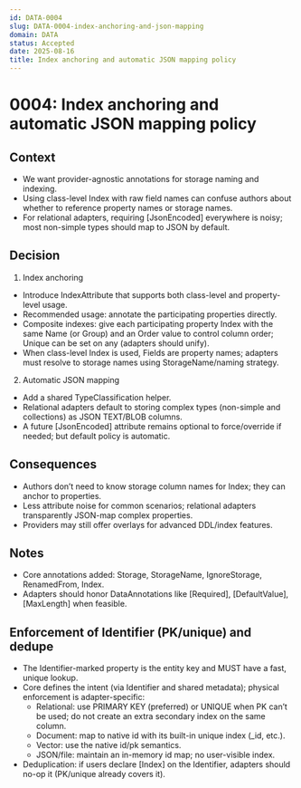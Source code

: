 ```yaml
---
id: DATA-0004
slug: DATA-0004-index-anchoring-and-json-mapping
domain: DATA
status: Accepted
date: 2025-08-16
title: Index anchoring and automatic JSON mapping policy
---
```

 
# 0004: Index anchoring and automatic JSON mapping policy
 

## Context

- We want provider-agnostic annotations for storage naming and indexing.
- Using class-level Index with raw field names can confuse authors about whether to reference property names or storage names.
- For relational adapters, requiring [JsonEncoded] everywhere is noisy; most non-simple types should map to JSON by default.

## Decision

1) Index anchoring

- Introduce IndexAttribute that supports both class-level and property-level usage.
- Recommended usage: annotate the participating properties directly.
- Composite indexes: give each participating property Index with the same Name (or Group) and an Order value to control column order; Unique can be set on any (adapters should unify).
- When class-level Index is used, Fields are property names; adapters must resolve to storage names using StorageName/naming strategy.

2) Automatic JSON mapping

- Add a shared TypeClassification helper.
- Relational adapters default to storing complex types (non-simple and collections) as JSON TEXT/BLOB columns.
- A future [JsonEncoded] attribute remains optional to force/override if needed; but default policy is automatic.

## Consequences

- Authors don’t need to know storage column names for Index; they can anchor to properties.
- Less attribute noise for common scenarios; relational adapters transparently JSON-map complex properties.
- Providers may still offer overlays for advanced DDL/index features.

## Notes

- Core annotations added: Storage, StorageName, IgnoreStorage, RenamedFrom, Index.
- Adapters should honor DataAnnotations like [Required], [DefaultValue], [MaxLength] when feasible.

## Enforcement of Identifier (PK/unique) and dedupe

- The Identifier-marked property is the entity key and MUST have a fast, unique lookup.
- Core defines the intent (via Identifier and shared metadata); physical enforcement is adapter-specific:
	- Relational: use PRIMARY KEY (preferred) or UNIQUE when PK can’t be used; do not create an extra secondary index on the same column.
	- Document: map to native id with its built-in unique index (_id, etc.).
	- Vector: use the native id/pk semantics.
	- JSON/file: maintain an in-memory id map; no user-visible index.
- Deduplication: if users declare [Index] on the Identifier, adapters should no-op it (PK/unique already covers it).
